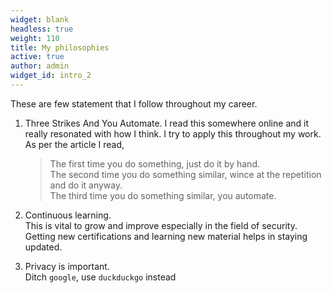 ```yaml
---
widget: blank
headless: true
weight: 110
title: My philosophies
active: true
author: admin
widget_id: intro_2
---
```

<!--StartFragment-->

These are few statement that I follow throughout my career.

1. Three Strikes And You Automate. I read this somewhere online and it really resonated with how I think. I try to apply this throughout my work. As per the article I read,

   > The first time you do something, just do it by hand.\
   > The second time you do something similar, wince at the repetition and do it anyway.\
   > The third time you do something similar, you automate.
2. Continuous learning.\
   This is vital to grow and improve especially in the field of security. Getting new certifications and learning new material helps in staying updated.
3. Privacy is important.\
   Ditch `google`, use `duckduckgo` instead

<!--EndFragment-->
